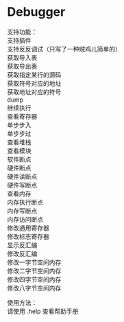 # Debugger
支持功能：  
  支持插件  
  支持反反调试（只写了一种贼鸡儿简单的）  
  获取导入表  
  获取导出表  
  获取指定某行的源码  
  获取符号对应的地址  
  获取地址对应的符号  
  dump  
  继续执行  
  查看寄存器  
  单步步入  
  单步步过  
  查看堆栈  
  查看模块  
  软件断点  
  硬件断点  
  硬件读断点  
  硬件写断点  
  查看内存  
  内存执行断点  
  内存写断点  
  内存访问断点  
  修改通用寄存器  
  修改标志寄存器  
  显示反汇编  
  修改反汇编  
  修改一字节空间内存  
  修改二字节空间内存  
  修改四字节空间内存  
  修改八字节空间内存  
    
使用方法：  
  请使用  .help  查看帮助手册  
